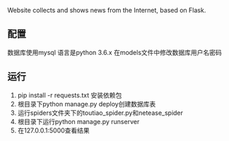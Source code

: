 Website collects and shows news from the Internet, based on Flask.

## 配置
数据库使用mysql
语言是python 3.6.x
在models文件中修改数据库用户名密码

## 运行
1. pip install -r requests.txt 安装依赖包
2. 根目录下python manage.py deploy创建数据库表
3. 运行spiders文件夹下的toutiao_spider.py和netease_spider
4. 根目录下运行python manage.py runserver
5. 在127.0.0.1:5000查看结果


